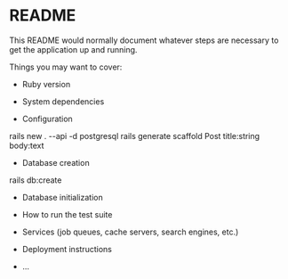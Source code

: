 # README

This README would normally document whatever steps are necessary to get the
application up and running.

Things you may want to cover:

* Ruby version

* System dependencies

* Configuration

rails new . --api -d postgresql
rails generate scaffold Post title:string body:text


* Database creation

rails db:create

* Database initialization

* How to run the test suite

* Services (job queues, cache servers, search engines, etc.)

* Deployment instructions

* ...

